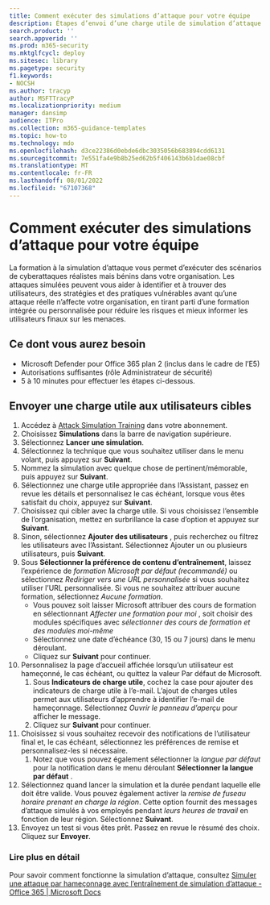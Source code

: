```yaml
---
title: Comment exécuter des simulations d’attaque pour votre équipe
description: Étapes d’envoi d’une charge utile de simulation d’attaque à vos utilisateurs cibles pour votre équipe ou organisation à des fins d’entraînement. Les attaques simulées peuvent vous aider à identifier et à rechercher des utilisateurs, des stratégies et des pratiques vulnérables avant qu’une attaque réelle n’affecte votre organisation.
search.product: ''
search.appverid: ''
ms.prod: m365-security
ms.mktglfcycl: deploy
ms.sitesec: library
ms.pagetype: security
f1.keywords:
- NOCSH
ms.author: tracyp
author: MSFTTracyP
ms.localizationpriority: medium
manager: dansimp
audience: ITPro
ms.collection: m365-guidance-templates
ms.topic: how-to
ms.technology: mdo
ms.openlocfilehash: d3ce22386d0ebde6dbc3035056b683894cdd6131
ms.sourcegitcommit: 7e551fa4e9b8b25ed62b5f406143b6b1dae08cbf
ms.translationtype: MT
ms.contentlocale: fr-FR
ms.lasthandoff: 08/01/2022
ms.locfileid: "67107368"
---
```

# <a name="how-to-run-attack-simulations-for-your-team"></a>Comment exécuter des simulations d’attaque pour votre équipe

La formation à la simulation d’attaque vous permet d’exécuter des scénarios de cyberattaques réalistes mais bénins dans votre organisation. Les attaques simulées peuvent vous aider à identifier et à trouver des utilisateurs, des stratégies et des pratiques vulnérables avant qu’une attaque réelle n’affecte votre organisation, en tirant parti d’une formation intégrée ou personnalisée pour réduire les risques et mieux informer les utilisateurs finaux sur les menaces.

## <a name="what-youll-need"></a>Ce dont vous aurez besoin

- Microsoft Defender pour Office 365 plan 2 (inclus dans le cadre de l’E5)
- Autorisations suffisantes (rôle Administrateur de sécurité)
- 5 à 10 minutes pour effectuer les étapes ci-dessous.

## <a name="send-a-payload-to-target-users"></a>Envoyer une charge utile aux utilisateurs cibles

1. Accédez à [Attack Simulation Training](https://security.microsoft.com/attacksimulator ) dans votre abonnement.
1. Choisissez **Simulations** dans la barre de navigation supérieure.
1. Sélectionnez **Lancer une simulation**.
1. Sélectionnez la technique que vous souhaitez utiliser dans le menu volant, puis appuyez sur **Suivant**.
1. Nommez la simulation avec quelque chose de pertinent/mémorable, puis appuyez sur **Suivant**.
1. Sélectionnez une charge utile appropriée dans l’Assistant, passez en revue les détails et personnalisez le cas échéant, lorsque vous êtes satisfait du choix, appuyez sur **Suivant**.
1. Choisissez qui cibler avec la charge utile. Si vous choisissez l’ensemble de l’organisation, mettez en surbrillance la case d’option et appuyez sur **Suivant**.
1. Sinon, sélectionnez **Ajouter des utilisateurs** , puis recherchez ou filtrez les utilisateurs avec l’Assistant. Sélectionnez Ajouter un ou plusieurs utilisateurs, puis **Suivant**.
1. Sous **Sélectionner la préférence de contenu d’entraînement**, laissez l’expérience de *formation Microsoft par défaut (recommandé)* ou sélectionnez *Rediriger vers une URL personnalisée* si vous souhaitez utiliser l’URL personnalisée. Si vous ne souhaitez attribuer aucune formation, sélectionnez *Aucune formation*.
    - Vous pouvez soit laisser Microsoft attribuer des cours de formation en sélectionnant *Affecter une formation pour moi* , soit choisir des modules spécifiques avec *sélectionner des cours de formation et des modules moi-même*
    - Sélectionnez une date d’échéance (30, 15 ou 7 jours) dans le menu déroulant.
    - Cliquez sur **Suivant** pour continuer.
1. Personnalisez la page d’accueil affichée lorsqu’un utilisateur est hameçonné, le cas échéant, ou quittez la valeur Par défaut de Microsoft.
    1. Sous **Indicateurs de charge utile**, cochez la case pour ajouter des indicateurs de charge utile à l’e-mail. L’ajout de charges utiles permet aux utilisateurs d’apprendre à identifier l’e-mail de hameçonnage. Sélectionnez *Ouvrir le panneau d’aperçu* pour afficher le message.
    1. Cliquez sur **Suivant** pour continuer.
1. Choisissez si vous souhaitez recevoir des notifications de l’utilisateur final et, le cas échéant, sélectionnez les préférences de remise et personnalisez-les si nécessaire.
    1. Notez que vous pouvez également sélectionner la *langue par défaut* pour la notification dans le menu déroulant **Sélectionner la langue par défaut** .
1. Sélectionnez quand lancer la simulation et la durée pendant laquelle elle doit être valide. Vous pouvez également activer la *remise de fuseau horaire prenant en charge la région*. Cette option fournit des messages d’attaque simulés à vos employés pendant *leurs heures de travail* en fonction de leur région. Sélectionnez **Suivant**.
1. Envoyez un test si vous êtes prêt. Passez en revue le résumé des choix. Cliquez sur **Envoyer**.

### <a name="further-reading"></a>Lire plus en détail

Pour savoir comment fonctionne la simulation d’attaque, consultez [Simuler une attaque par hameçonnage avec l’entraînement de simulation d’attaque - Office 365 | Microsoft Docs](../../office-365-security/attack-simulation-training.md)
